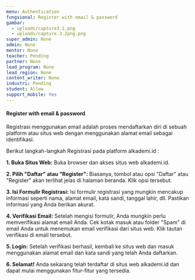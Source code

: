 ```yaml
---
menu: Authentication
fungsional: Register with email & password
gambar:
  - uploads/capture3.1.png
  - uploads/capture.3.2png.png
super_admin: None
admin: None
mentor: None
teacher: Pending
partner: None
lead_program: None
lead_region: None
content_writer: None
industri: Pending
student: Allow
support_mobile: Yes
---
```

#### Register with email & password

Registrasi menggunakan email adalah proses mendaftarkan diri di sebuah platform atau situs web dengan menggunakan alamat email sebagai identifikasi.

B﻿erikut langkah-langkah Registrasi pada platform alkademi.id  :

**1. Buka Situs Web:** Buka browser dan akses situs web alkademi.id.

**2. Pilih "Daftar" atau "Register":** Biasanya, tombol atau opsi "Daftar" atau "Register" akan terlihat jelas di halaman beranda. Klik opsi tersebut.

**3. Isi Formulir Registrasi:** Isi formulir registrasi yang mungkin mencakup informasi seperti nama, alamat email, kata sandi, tanggal lahir, dll. Pastikan informasi yang Anda berikan akurat.

**4. Verifikasi Email:** Setelah mengisi formulir, Anda mungkin perlu memverifikasi alamat email Anda. Cek kotak masuk atau folder "Spam" di email Anda untuk menemukan email verifikasi dari situs web. Klik tautan verifikasi di email tersebut.

**5. Login:** Setelah verifikasi berhasil, kembali ke situs web dan masuk menggunakan alamat email dan kata sandi yang telah Anda daftarkan.

**6. Selamat!** Anda sekarang telah terdaftar di situs web alkademi.id dan dapat mulai menggunakan fitur-fitur yang tersedia.